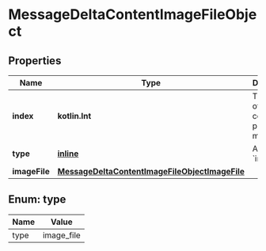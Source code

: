 
# MessageDeltaContentImageFileObject

## Properties
| Name | Type | Description | Notes |
| ------------ | ------------- | ------------- | ------------- |
| **index** | **kotlin.Int** | The index of the content part in the message. |  |
| **type** | [**inline**](#Type) | Always &#x60;image_file&#x60;. |  |
| **imageFile** | [**MessageDeltaContentImageFileObjectImageFile**](MessageDeltaContentImageFileObjectImageFile.md) |  |  [optional] |


<a id="Type"></a>
## Enum: type
| Name | Value |
| ---- | ----- |
| type | image_file |



